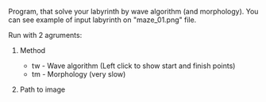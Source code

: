 Program, that solve your labyrinth by wave algorithm (and morphology). You can see example of input labyrinth on "maze_01.png" file.

Run with 2 agruments:

1. Method
    * tw - Wave algorithm (Left click to show start and finish points)
    * tm - Morphology (very slow)

2. Path to image
